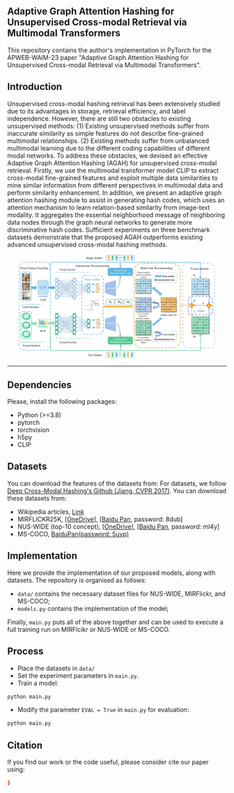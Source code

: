 ## Adaptive Graph Attention Hashing for Unsupervised Cross-modal Retrieval via Multimodal Transformers

This repository contains the author's implementation in PyTorch for the APWEB-WAIM-23 paper "Adaptive Graph Attention Hashing for Unsupervised Cross-modal Retrieval via Multimodal Transformers".

## Introduction

Unsupervised cross-modal hashing retrieval has been extensively studied due to its advantages in storage, retrieval efficiency, and label independence. However, there are still two obstacles to existing unsupervised methods: (1) Existing unsupervised methods suffer from inaccurate similarity as simple features do not describe fine-grained multimodal relationships. (2) Existing methods suffer from unbalanced multimodal learning due to the different coding capabilities of different modal networks. To address these obstacles, we devised an effective Adaptive Graph Attention Hashing (AGAH) for unsupervised cross-modal
retrieval. Firstly, we use the multimodal transformer model CLIP to extract cross-modal fine-grained features and exploit multiple data similarities to mine similar information from different perspectives in multimodal data and perform similarity enhancement. In addition, we present an adaptive graph attention hashing module to assist in generating hash codes, which uses an attention mechanism to learn relation-based similarity from image-text modality. It aggregates the essential neighborhood message of neighboring data nodes through the graph neural networks to generate more discriminative hash codes. Sufficient experiments on three benchmark datasets demonstrate that the proposed AGAH outperforms existing advanced unsupervised cross-modal hashing methods.

<div align=center><img src="https://github.com/AwakerLee/CFRH/blob/main/Fig31.jpg" width="90%" height="90%"></div align=center>

***********************************************************************************************************
## Dependencies

Please, install the following packages:

- Python (>=3.8)
- pytorch
- torchvision
- h5py
- CLIP

## Datasets
You can download the features of the datasets from:
For datasets, we follow [Deep Cross-Modal Hashing's Github (Jiang, CVPR 2017)](https://github.com/jiangqy/DCMH-CVPR2017/tree/master/DCMH_matlab/DCMH_matlab). You can download these datasets from:
- Wikipedia articles, [Link](http://www.svcl.ucsd.edu/projects/crossmodal/)
- MIRFLICKR25K, [[OneDrive](https://pkueducn-my.sharepoint.com/:f:/g/personal/zszhong_pku_edu_cn/EpLD8yNN2lhIpBgQ7Kl8LKABzM68icvJJahchO7pYNPV1g?e=IYoeqn)], [[Baidu Pan](https://pan.baidu.com/s/1o5jSliFjAezBavyBOiJxew), password: 8dub]
- NUS-WIDE (top-10 concept), [[OneDrive](https://pkueducn-my.sharepoint.com/:f:/g/personal/zszhong_pku_edu_cn/EoPpgpDlPR1OqK-ywrrYiN0By6fdnBvY4YoyaBV5i5IvFQ?e=kja8Kj)], [[Baidu Pan](https://pan.baidu.com/s/1GFljcAtWDQFDVhgx6Jv_nQ), password: ml4y]
 - MS-COCO, [BaiduPan(password: 5uvp)](https://pan.baidu.com/s/1uoV4K1mBwX7N1TVmNEiPgA)
 
## Implementation

Here we provide the implementation of our proposed models, along with datasets. The repository is organised as follows:

 - `data/` contains the necessary dataset files for NUS-WIDE, MIRFlickr, and MS-COCO;
 - `models.py` contains the implementation of the model;
 
 Finally, `main.py` puts all of the above together and can be used to execute a full training run on MIRFlcikr or NUS-WIDE or MS-COCO.

## Process
 - Place the datasets in `data/`
 - Set the experiment parameters in `main.py`.
 - Train a model:
 ```bash
 python main.py
```
 - Modify the parameter `EVAL = True` in `main.py` for evaluation:
  ```bash
 python main.py
```

## Citation
If you find our work or the code useful, please consider cite our paper using:
```bash
}
```
